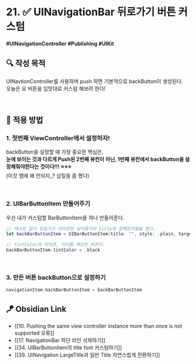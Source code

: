 # 21. ✅ UINavigationBar 뒤로가기 버튼 커스텀

#### #UINavigationController #Publishing #UIKit 

## **🔍** 작성 목적

UINavtionController를 사용하며 push 하면 기본적으로 backButton이 생성된다.   
오늘은 요 버튼을 입맛대로 커스텀 해보려 한다!

<br>

## 📌 적용 방법

### 1. 첫번째 ViewController에서 설정하자!

backButton을 설정할 때 가장 중요한 핵심은,   
**눈에 보이는 것과 다르게 Push된 2번째 뷰컨이 아닌, 1번째 뷰컨에서 backButton을 설정해줘야한다는 것이다!!! ⭐️⭐️⭐️**   
(이것 땜에 왜 안되지,,? 삽질을 좀 했다)

<br>

### 2. UIBarButtonItem 만들어주기

우선 내가 커스텀할 BarButtonItem을 하나 만들어준다.

~~~swift
// 텍스트 없이 뒤로가기 아이콘만 넣어줄거라 title에 공백문자열을 줬다.
let backBarButtonItem = UIBarButtonItem(title: "", style: .plain, target: self, action: nil)

// tintColor라 아이콘, 타이틀 색상만 바뀐다.
backBarButtonItem.tintColor = .black
~~~

<br>

### 3. 만든 버튼 backButton으로 설정하기

~~~swift
navigationItem.backBarButtonItem = backBarButtonItem
~~~


## 🪁 Obsidian Link
- [[10. Pushing the same view controller instance more than once is not supported 오류]]
- [[17. NavigationBar 하단 라인 삭제하기]]
- [[34. UIBarButtonItem의 title font 커스텀하기]]
- [[39. UINavigation LargeTitle과 일반 Title 자연스럽게 전환하기]]